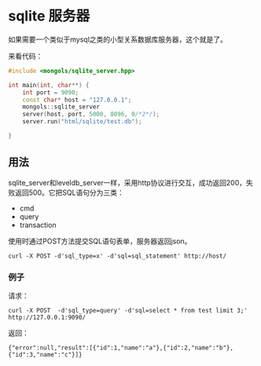 # sqlite 服务器

如果需要一个类似于mysql之类的小型关系数据库服务器，这个就是了。


来看代码：

```cpp
#include <mongols/sqlite_server.hpp>

int main(int, char**) {
    int port = 9090;
    const char* host = "127.0.0.1";
    mongols::sqlite_server
    server(host, port, 5000, 8096, 0/*2*/);
    server.run("html/sqlite/test.db");

}

```

## 用法
sqlite_server和leveldb_server一样，采用http协议进行交互，成功返回200，失败返回500。它把SQL语句分为三类：
- cmd
- query
- transaction

使用时通过POST方法提交SQL语句表单，服务器返回json。

`curl -X POST -d'sql_type=x' -d'sql=sql_statement' http://host/`

### 例子
请求：

`curl -X POST  -d'sql_type=query' -d'sql=select * from test limit 3;' http://127.0.0.1:9090/`

返回：

`{"error":null,"result":[{"id":1,"name":"a"},{"id":2,"name":"b"},{"id":3,"name":"c"}]}`
